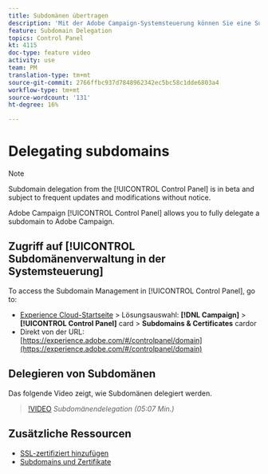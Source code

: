 ```yaml
---
title: Subdomänen übertragen
description: 'Mit der Adobe Campaign-Systemsteuerung können Sie eine Subdomäne vollständig an Adobe Campaign delegieren. Gehen Sie dazu wie folgt vor:'
feature: Subdomain Delegation
topics: Control Panel
kt: 4115
doc-type: feature video
activity: use
team: PM
translation-type: tm+mt
source-git-commit: 2766ffbc937d7848962342ec5bc58c1dde6803a4
workflow-type: tm+mt
source-wordcount: '131'
ht-degree: 16%

---
```



# Delegating subdomains

>[!NOTE]
>
>Subdomain delegation from the [!UICONTROL Control Panel] is in beta and subject to frequent updates and modifications without notice.

Adobe Campaign [!UICONTROL Control Panel] allows you to fully delegate a subdomain to Adobe Campaign.

## Zugriff auf [!UICONTROL Subdomänenverwaltung in der Systemsteuerung]

To access the Subdomain Management in [!UICONTROL Control Panel], go to:

* [Experience Cloud-Startseite](https://experience.adobe.com/#/home) > Lösungsauswahl: **[!DNL Campaign]** > **[!UICONTROL Control Panel]** card > **Subdomains &amp; Certificates** cardor
* Direkt von der URL: [https://experience.adobe.com/#/controlpanel/domain](https://experience.adobe.com/#/controlpanel/domain)

## Delegieren von Subdomänen

Das folgende Video zeigt, wie Subdomänen delegiert werden.

>[!VIDEO](https://video.tv.adobe.com/v/31390?quality=12)
*Subdomänendelegation (05:07 Min.)*

## Zusätzliche Ressourcen

* [SSL-zertifiziert hinzufügen](/help/acc/monitoring-campaign-classic/control-panel/adding-ssl-certificates.md)
* [Subdomains und Zertifikate](https://docs.adobe.com/content/help/de-DE/control-panel/using/subdomains-and-certificates/renewing-subdomain-certificate.html)

